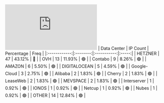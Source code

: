 ![Diagramm](https://github.com/obajay/StateSync-snapshots/blob/main/Projects/Kyve/1/README.md)
| Data Center | IP Count | Percentage | Freq |
|:------------:|:--------:|:-----------:|:-----:|
| HETZNER | 47 | 43.12% | 🔴 |
| OVH | 13 | 11.93% | 🟢 |
| Contabo | 9 | 8.26% | 🟢 |
| AMAZON | 6 | 5.50% | 🟢 |
| DIGITALOCEAN | 5 | 4.59% | 🟢 |
| Google-Cloud | 3 | 2.75% | 🟢 |
| Alibaba | 2 | 1.83% | 🟢 |
| Cherry | 2 | 1.83% | 🟢 |
| LeaseWeb | 2 | 1.83% | 🟢 |
| MEVSPACE | 2 | 1.83% | 🟢 |
| Interserver | 1 | 0.92% | 🟢 |
| IONOS | 1 | 0.92% | 🟢 |
| Netcup | 1 | 0.92% | 🟢 |
| Nubes | 1 | 0.92% | 🟢 |
| OTHER | 14 | 12.84% | 🟢 |
